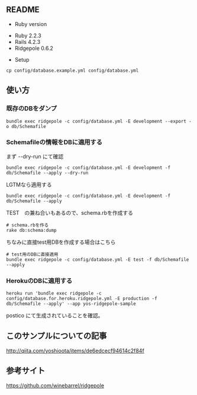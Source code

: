 ## README

* Ruby version

- Ruby 2.2.3
- Rails 4.2.3
- Ridgepole 0.6.2

* Setup

```
cp config/database.example.yml config/database.yml
```

## 使い方

### 既存のDBをダンプ

```
bundle exec ridgepole -c config/database.yml -E development --export -o db/Schemafile
```

### Schemafileの情報をDBに適用する

まず --dry-run にて確認

```
bundle exec ridgepole -c config/database.yml -E development -f db/Schemafile --apply --dry-run
```

LGTMなら適用する

```
bundle exec ridgepole -c config/database.yml -E development -f db/Schemafile --apply
```

TEST　の兼ね合いもあるので、schema.rbを作成する

```
# schema.rbを作る
rake db:schema:dump
```

ちなみに直接test用DBを作成する場合はこちら
```
# test用のDBに直接適用
bundle exec ridgepole -c config/database.yml -E test -f db/Schemafile --apply
```

### HerokuのDBに適用する

```
heroku run 'bundle exec ridgepole -c config/database.for.heroku.ridgepole.yml -E production -f db/Schemafile --apply' --app yos-ridgepole-sample
```

postico にて生成されていることを確認。

## このサンプルについての記事

http://qiita.com/yoshioota/items/de6edcecf94614c2f84f

## 参考サイト

https://github.com/winebarrel/ridgepole
